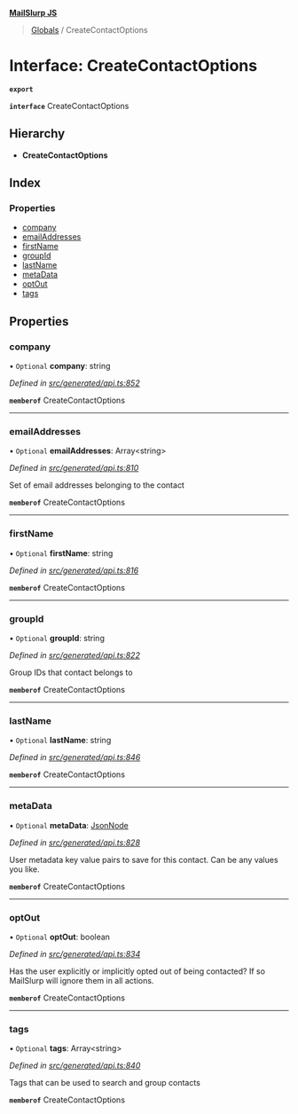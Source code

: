 **[MailSlurp JS](../README.md)**

> [Globals](../README.md) / CreateContactOptions

# Interface: CreateContactOptions

**`export`** 

**`interface`** CreateContactOptions

## Hierarchy

* **CreateContactOptions**

## Index

### Properties

* [company](createcontactoptions.md#company)
* [emailAddresses](createcontactoptions.md#emailaddresses)
* [firstName](createcontactoptions.md#firstname)
* [groupId](createcontactoptions.md#groupid)
* [lastName](createcontactoptions.md#lastname)
* [metaData](createcontactoptions.md#metadata)
* [optOut](createcontactoptions.md#optout)
* [tags](createcontactoptions.md#tags)

## Properties

### company

• `Optional` **company**: string

*Defined in [src/generated/api.ts:852](https://github.com/mailslurp/mailslurp-client/blob/2c659a7/src/generated/api.ts#L852)*

**`memberof`** CreateContactOptions

___

### emailAddresses

• `Optional` **emailAddresses**: Array\<string>

*Defined in [src/generated/api.ts:810](https://github.com/mailslurp/mailslurp-client/blob/2c659a7/src/generated/api.ts#L810)*

Set of email addresses belonging to the contact

**`memberof`** CreateContactOptions

___

### firstName

• `Optional` **firstName**: string

*Defined in [src/generated/api.ts:816](https://github.com/mailslurp/mailslurp-client/blob/2c659a7/src/generated/api.ts#L816)*

**`memberof`** CreateContactOptions

___

### groupId

• `Optional` **groupId**: string

*Defined in [src/generated/api.ts:822](https://github.com/mailslurp/mailslurp-client/blob/2c659a7/src/generated/api.ts#L822)*

Group IDs that contact belongs to

**`memberof`** CreateContactOptions

___

### lastName

• `Optional` **lastName**: string

*Defined in [src/generated/api.ts:846](https://github.com/mailslurp/mailslurp-client/blob/2c659a7/src/generated/api.ts#L846)*

**`memberof`** CreateContactOptions

___

### metaData

• `Optional` **metaData**: [JsonNode](jsonnode.md)

*Defined in [src/generated/api.ts:828](https://github.com/mailslurp/mailslurp-client/blob/2c659a7/src/generated/api.ts#L828)*

User metadata key value pairs to save for this contact. Can be any values you like.

**`memberof`** CreateContactOptions

___

### optOut

• `Optional` **optOut**: boolean

*Defined in [src/generated/api.ts:834](https://github.com/mailslurp/mailslurp-client/blob/2c659a7/src/generated/api.ts#L834)*

Has the user explicitly or implicitly opted out of being contacted? If so MailSlurp will ignore them in all actions.

**`memberof`** CreateContactOptions

___

### tags

• `Optional` **tags**: Array\<string>

*Defined in [src/generated/api.ts:840](https://github.com/mailslurp/mailslurp-client/blob/2c659a7/src/generated/api.ts#L840)*

Tags that can be used to search and group contacts

**`memberof`** CreateContactOptions
